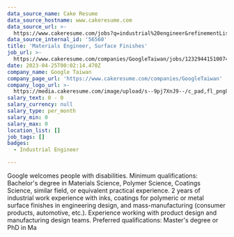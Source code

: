 ```yaml
---
data_source_name: Cake Resume
data_source_hostname: www.cakeresume.com
data_source_url: >-
  https://www.cakeresume.com/jobs?q=industrial%20engineer&refinementList%5Blang_name%5D%5B0%5D=English&refinementList%5Bsalary_type%5D=per_year
data_source_internal_id: '56560'
title: 'Materials Engineer, Surface Finishes'
job_url: >-
  https://www.cakeresume.com/companies/GoogleTaiwan/jobs/123294415100748486-materials-engineer-surface-finishes
date: 2023-04-25T00:02:14.470Z
company_name: Google Taiwan
company_page_url: 'https://www.cakeresume.com/companies/GoogleTaiwan'
company_logo_url: >-
  https://media.cakeresume.com/image/upload/s--9pj7XnJ9--/c_pad,fl_png8,h_200,w_200/v1568707905/symvi9tbcfy1zxem1zul.png
salary_text: 0 - 0
salary_currency: null
salary_type: per_month
salary_min: 0
salary_max: 0
location_list: []
job_tags: []
badges:
  - Industrial Engineer

---
```


Google welcomes people with disabilities. Minimum qualifications: Bachelor's degree in Materials Science, Polymer Science, Coatings Science, similar field, or equivalent practical experience. 2 years of industrial work experience with inks, coatings for polymeric or metal surface finishes in engineering design, and mass-manufacturing (consumer products, automotive, etc.). Experience working with product design and manufacturing design teams. Preferred qualifications: Master's degree or PhD in Ma